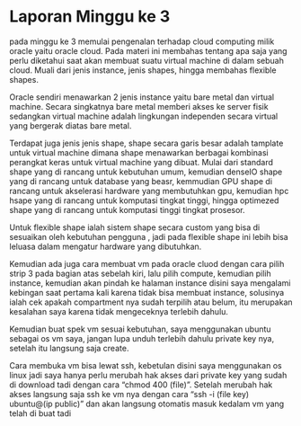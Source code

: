 <h1>Laporan Minggu ke 3</h1>

pada minggu ke 3 memulai pengenalan terhadap cloud computing milik oracle yaitu oracle cloud. Pada materi ini membahas tentang apa saja yang perlu diketahui saat akan membuat suatu virtual machine di dalam sebuah cloud. Muali dari jenis instance, jenis shapes, hingga membahas flexible shapes.

Oracle sendiri menawarkan 2 jenis instance yaitu bare metal dan virtual machine. Secara singkatnya bare metal memberi akses ke server fisik sedangkan virtual machine adalah lingkungan independen secara virtual yang bergerak diatas bare metal.

Terdapat juga jenis jenis shape, shape secara garis besar adalah tamplate untuk virtual machine dimana shape menawarkan berbagai kombinasi perangkat keras untuk virtual machine yang dibuat. Mulai dari standard shape yang di rancang untuk kebutuhan umum, kemudian denseIO shape yang di rancang untuk database yang beasr, kemmudian GPU shape di rancang untuk akselerasi hardware yang membutuhkan gpu, kemudian hpc hsape yang di rancang untuk komputasi tingkat tinggi, hingga optimezed shape yang di rancang untuk komputasi tinggi tingkat prosesor.

Untuk flexible shape ialah sistem shape secara custom yang bisa di sesuaikan oleh kebutuhan pengguna , jadi pada flexible shape ini lebih bisa leluasa dalam mengatur hardware yang dibutuhkan.

Kemudian ada juga cara membuat vm pada oracle cluod dengan cara pilih strip 3 pada bagian atas sebelah kiri, lalu pilih compute, kemudian pilih instance, kemudian akan pindah ke halaman instance disini saya mengalami kebingan saat pertama kali karena tidak bisa membuat instance, solusinya ialah cek apakah compartment nya sudah terpilih atau belum, itu merupakan kesalahan saya karena tidak mengeceknya terlebih dahulu.

Kemudian buat spek vm sesuai kebutuhan, saya menggunakan ubuntu sebagai os vm saya, jangan lupa unduh terlebih dahulu private key nya, setelah itu langsung saja create.

Cara membuka vm bisa lewat ssh, kebetulan disini saya menggunakan os linux jadi saya hanya perlu merubah hak akses dari private key yang sudah di download tadi dengan cara “chmod 400 (file)”. Setelah merubah hak akses langsung saja ssh ke vm nya dengan cara “ssh -i (file key) ubuntu@(ip public)” dan akan langsung otomatis masuk kedalam vm yang telah di buat tadi
